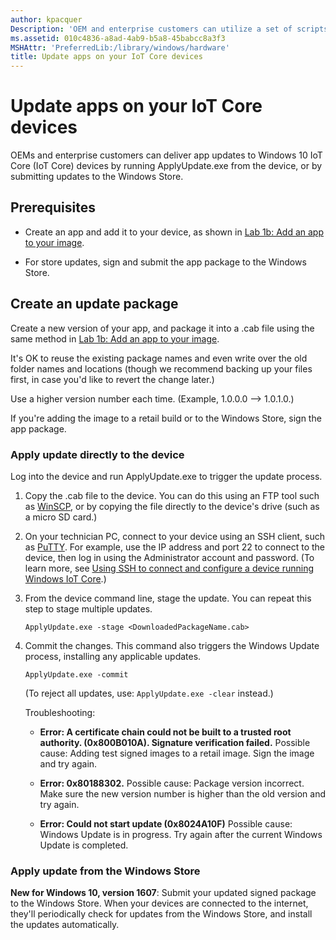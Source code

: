 ```yaml
---
author: kpacquer
Description: 'OEM and enterprise customers can utilize a set of scripts and tools to deliver app updates for Windows 10 IoT Core (IoT Core) devices.'
ms.assetid: 010c4836-a8ad-4ab9-b5a8-45babcc8a3f3
MSHAttr: 'PreferredLib:/library/windows/hardware'
title: Update apps on your IoT Core devices
---
```


# Update apps on your IoT Core devices

OEMs and enterprise customers can deliver app updates to Windows 10 IoT Core (IoT Core) devices by running ApplyUpdate.exe from the device, or by submitting updates to the Windows Store.

## <span id="Prerequisites"></span><span id="prerequisites"></span><span id="PREREQUISITES"></span>Prerequisites

-  Create an app and add it to your device, as shown in [Lab 1b: Add an app to your image](../../manufacture/iot/deploy-your-app-with-a-standard-board.md).
 
-  For store updates, sign and submit the app package to the Windows Store.

## <span id="Create_an_update_package"></span><span id="create_an_update_package"></span><span id="CREATE_AN_UPDATE_PACKAGE"></span>Create an update package

Create a new version of your app, and package it into a .cab file using the same method in [Lab 1b: Add an app to your image](deploy-your-app-with-a-standard-board.md). 

It's OK to reuse the existing package names and even write over the old folder names and locations (though we recommend backing up your files first, in case you'd like to revert the change later.)

Use a higher version number each time. (Example, 1.0.0.0 --> 1.0.1.0.)

If you're adding the image to a retail build or to the Windows Store, sign the app package.

### <span id="Apply_update_directly_to_the_device"></span><span id="apply_update_directly_to_the_device"></span><span id="APPLY_UPDATE_DIRECTLY_TO_THE_DEVICE"></span>Apply update directly to the device

Log into the device and run ApplyUpdate.exe to trigger the update process.

1.  Copy the .cab file to the device. You can do this using an FTP tool such as [WinSCP](http://winscp.net), or by copying the file directly to the device's drive (such as a micro SD card.)

2.  On your technician PC, connect to your device using an SSH client, such as [PuTTY](http://the.earth.li/~sgtatham/putty/latest/x86/putty.exe). For example, use the IP address and port 22 to connect to the device, then log in using the Administrator account and password. (To learn more, see [Using SSH to connect and configure a device running Windows IoT Core](http://ms-iot.github.io/content/en-US/win10/samples/SSH.md).)

3.  From the device command line, stage the update. You can repeat this step to stage multiple updates.
    ``` syntax
    ApplyUpdate.exe -stage <DownloadedPackageName.cab>
    ```

4.  Commit the changes. This command also triggers the Windows Update process, installing any applicable updates. 
    ``` syntax
    ApplyUpdate.exe -commit
    ```
	
	(To reject all updates, use: `ApplyUpdate.exe -clear` instead.)
	
	Troubleshooting:
	-  **Error: A certificate chain could not be built to a trusted root authority. (0x800B010A). Signature verification failed.** 
	   Possible cause: Adding test signed images to a retail image. Sign the image and try again.
	   
    -  **Error: 0x80188302.**
       Possible cause: Package version incorrect. Make sure the new version number is higher than the old version and try again. 
	
	-  **Error: Could not start update (0x8024A10F)**
       Possible cause: Windows Update is in progress. Try again after the current Windows Update is completed.
	   

### <span id="Apply_update_from_the_Windows_Store"></span><span id="apply_update_from_the_windows_store"></span><span id="APPLY_UPDATE_FROM_THE_WINDOWS_STORE"></span>Apply update from the Windows Store

**New for Windows 10, version 1607**: Submit your updated signed package to the Windows Store. When your devices are connected to the internet, they'll periodically check for updates from the Windows Store, and install the updates automatically. 

